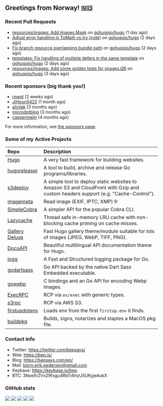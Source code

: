 ## Greetings from Norway! 🇳🇴

### Recent Pull Requests

- [resources/images: Add images.Mask](https://github.com/gohugoio/hugo/pull/13246) on [gohugoio/hugo](https://github.com/gohugoio/hugo) (1 day ago)
- [Adjust error handling in ToMath vs try  (note)](https://github.com/gohugoio/hugo/pull/13240) on [gohugoio/hugo](https://github.com/gohugoio/hugo) (2 days ago)
- [Fix branch resource overlapping bundle path](https://github.com/gohugoio/hugo/pull/13238) on [gohugoio/hugo](https://github.com/gohugoio/hugo) (2 days ago)
- [templates: Fix handling of multiple defers in the same template](https://github.com/gohugoio/hugo/pull/13237) on [gohugoio/hugo](https://github.com/gohugoio/hugo) (2 days ago)
- [resources/images: Add some golden tests for images.QR](https://github.com/gohugoio/hugo/pull/13235) on [gohugoio/hugo](https://github.com/gohugoio/hugo) (3 days ago)

### Recent sponsors (big thank you!)

- [rnwst](https://github.com/rnwst) (2 weeks ago)
- [JiHoon0422](https://github.com/JiHoon0422) (1 month ago)
- [ahnlak](https://github.com/ahnlak) (3 months ago)
- [microdotblog](https://github.com/microdotblog) (3 months ago)
- [caspermeijn](https://github.com/caspermeijn) (4 months ago)

For more information, see [the sponsors page](https://github.com/sponsors/bep/).

### Some of my Active Projects

| Repo  | Description |
| :---------------------------------------- | :------------------------------------------- |
| [Hugo](https://github.com/gohugoio/hugo)|A very fast framework for building websites. |
| [hugoreleaser](https://github.com/gohugoio/hugoreleaser)| A tool to build, archive and release Go programs/libraries.  |
| [s3deploy](https://github.com/bep/s3deploy)| A simple tool to deploy static websites to Amazon S3 and CloudFront with Gzip and custom headers support (e.g. "Cache-Control").|
| [imagemeta](https://github.com/bep/imagemeta)| Read image (EXIF, IPTC, XMP) fr|
| [SimpleCobra](https://github.com/bep/simplecobra)|A simpler API for the popular Cobra CLI.|
| [Lazycache](https://github.com/bep/lazycache)| Thread safe in-memory LRU cache with non-blocking cache priming on cache misses.  |
| [Gallery Deluxe](https://github.com/bep/gallerydeluxe)|Fast Hugo gallery theme/module suitable for lots of images (JPEG, WebP, TIFF, PNG).|
| [DocuAPI](https://github.com/bep/docuapi)| Beautiful multilingual API documentation theme for Hugo.  |
| [logg](https://github.com/bep/logg)| A Fast and Structured logging package for Go.  |
| [godartsass](https://github.com/bep/godartsass)| Go API backed by the native Dart Sass Embedded executable. |
| [gowebp](https://github.com/bep/gowebp)|C bindings and an Go API for encoding Webp images. |
| [ExecRPC](https://github.com/bep/execrpc)|RCP via `os/exec` with generic types.  |
| [s3rpc](https://github.com/bep/s3rpc)|RCP via AWS S3.|
| [firstupdotenv](https://github.com/bep/firstupdotenv)|Loads env from the first `firstup.env` it finds. |
| [buildpkg](https://github.com/bep/buildpkg)| Builds, signs, notarizes and staples a MacOS pkg file. |

### Contact info
- Twitter: https://twitter.com/bepsays/
- Web: https://bep.is/
- Blog: https://bepsays.com/en/
- Mail: bjorn.erik.pedersen@gmail.com
- Keybase: https://keybase.io/bep
- BTC: 3NseXrZVx29fxgu4RbTrAhyU5UKyjeAukX


### GitHub stats

![](https://github-profile-summary-cards.vercel.app/api/cards/profile-details?username=bep&theme=github)
![](https://github-profile-summary-cards.vercel.app/api/cards/repos-per-language?username=bep&theme=github)
![](https://github-profile-summary-cards.vercel.app/api/cards/most-commit-language?username=bep&theme=github)
![](https://github-profile-summary-cards.vercel.app/api/cards/stats?username=bep&theme=github)
![](https://github-profile-summary-cards.vercel.app/api/cards/productive-time?username=bep&theme=github)
